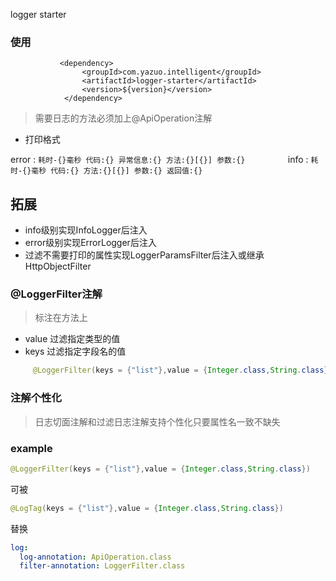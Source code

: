 logger starter

### 使用

               <dependency>
                    <groupId>com.yazuo.intelligent</groupId>
                    <artifactId>logger-starter</artifactId>
                    <version>${version}</version>
                </dependency>
                
> 需要日志的方法必须加上@ApiOperation注解

- 打印格式

error  :  `耗时-{}毫秒 代码:{} 异常信息:{} 方法:{}[{}] 参数:{}         `
info   :  `耗时-{}毫秒 代码:{} 方法:{}[{}] 参数:{} 返回值:{}`       

## 拓展

- info级别实现InfoLogger后注入
- error级别实现ErrorLogger后注入
- 过滤不需要打印的属性实现LoggerParamsFilter后注入或继承HttpObjectFilter

### @LoggerFilter注解 

> 标注在方法上

- value 过滤指定类型的值
- keys 过滤指定字段名的值
```java
     @LoggerFilter(keys = {"list"},value = {Integer.class,String.class})

```
### 注解个性化
> 日志切面注解和过滤日志注解支持个性化只要属性名一致不缺失

### example

```java
@LoggerFilter(keys = {"list"},value = {Integer.class,String.class})
```
可被
```java
@LogTag(keys = {"list"},value = {Integer.class,String.class})
```
替换

```yaml
log:
  log-annotation: ApiOperation.class
  filter-annotation: LoggerFilter.class
```

